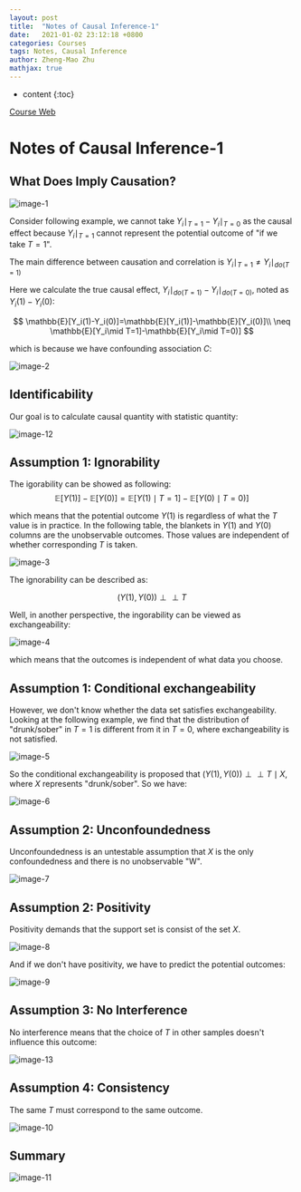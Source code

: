 ```yaml
---
layout: post
title:  "Notes of Causal Inference-1"
date:   2021-01-02 23:12:18 +0800
categories: Courses
tags: Notes, Causal Inference
author: Zheng-Mao Zhu
mathjax: true
---
```


* content
{:toc}

[Course Web](https://www.bradyneal.com/causal-inference-course)

# Notes of Causal Inference-1

## What Does Imply Causation?

![image-1](\images\2021-01-02-Causal-1\image-1.png)

Consider following example, we cannot take 
$Y_i \mid  _{T=1} - Y_i \mid  _{T=0}$
as the causal effect because $Y_i\mid _{T=1}$ cannot represent the potential outcome of "if we take $T=1$". 

The main difference between causation and correlation is $Y_i\mid _{T=1}\neq Y_i\mid _{do(T=1)}$  

Here we calculate the true causal effect, $Y_i\mid _{do(T=1)}-Y_i\mid _{do(T=0)}$, noted as $Y_i(1)-Y_i(0)$:

$$
\mathbb{E}[Y_i(1)-Y_i(0)]=\mathbb{E}[Y_i(1)]-\mathbb{E}[Y_i(0)]\\
\neq \mathbb{E}[Y_i\mid T=1]-\mathbb{E}[Y_i\mid T=0)]
$$

which is because we have confounding association $C$:

![image-2](\images\2021-01-02-Causal-1\image-2.png)

## Identificability


Our goal is to calculate causal quantity with statistic quantity:

![image-12](\images\2021-01-02-Causal-1\image-12.png)


## Assumption 1: Ignorability

The igorability can be showed as following:
$$
\mathbb{E}[Y(1)]-\mathbb{E}[Y(0)]
= \mathbb{E}[Y(1)\mid T=1]-\mathbb{E}[Y(0)\mid T=0)]
$$

which means that the potential outcome $Y(1)$ is regardless of what the $T$ value is in practice. In the following table, the blankets in $Y(1)$ and $Y(0)$ columns are the unobservable outcomes. Those values are independent of whether corresponding $T$ is taken.

![image-3](\images\2021-01-02-Causal-1\image-3.png)

The ignorability can be described as:

$$
(Y(1),Y(0)) \perp \perp T
$$

Well, in another perspective, the ingorability can be viewed as exchangeability:

![image-4](\images\2021-01-02-Causal-1\image-4.png)

which means that the outcomes is independent of what data you choose.

## Assumption 1: Conditional exchangeability

However, we don't know whether the data set satisfies exchangeability. Looking at the following example, we find that the distribution of "drunk/sober" in $T=1$ is different from it in $T=0$, where exchangeability is not satisfied.

![image-5](\images\2021-01-02-Causal-1\image-5.png)

So the conditional exchangeability is proposed that $(Y(1),Y(0))\perp\perp T\mid X$, where $X$ represents "drunk/sober".
So we have:

![image-6](\images\2021-01-02-Causal-1\image-6.png)

## Assumption 2: Unconfoundedness

Unconfoundedness is an untestable assumption that $X$ is the only confoundedness and there is no unobservable "W".

![image-7](\images\2021-01-02-Causal-1\image-7.png)

## Assumption 2: Positivity

Positivity demands that the support set is consist of the set $X$.

![image-8](\images\2021-01-02-Causal-1\image-8.png)

And if we don't have positivity, we have to predict the potential outcomes:

![image-9](\images\2021-01-02-Causal-1\image-9.png)

## Assumption 3: No Interference

No interference means that the choice of $T$ in other samples doesn't influence this outcome:

![image-13](\images\2021-01-02-Causal-1\image-13.png)

## Assumption 4: Consistency

The same $T$ must correspond to the same outcome.

![image-10](\images\2021-01-02-Causal-1\image-10.png)

## Summary

![image-11](\images\2021-01-02-Causal-1\image-11.png)
